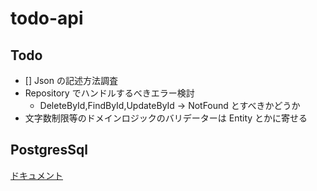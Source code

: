 # todo-api

## Todo

- [] Json の記述方法調査
- Repository でハンドルするべきエラー検討
  - DeleteById,FindById,UpdateById -> NotFound とすべきかどうか
- 文字数制限等のドメインロジックのバリデーターは Entity とかに寄せる

## PostgresSql

[ドキュメント](doc/postgres.md)
